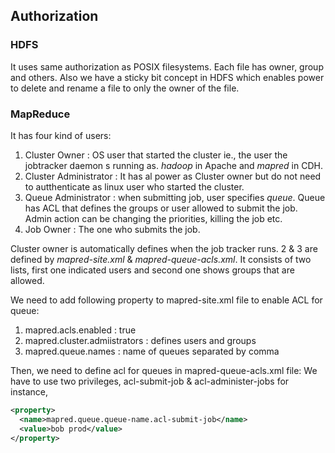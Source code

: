 ## Authorization

### HDFS

It uses same authorization as POSIX filesystems. Each file has owner, group and others. Also we have a sticky bit concept in HDFS which enables power to delete and rename a file to only the owner of the file.

### MapReduce

It has four kind of users:

  1. Cluster Owner : OS user that started the cluster ie., the user the jobtracker daemon s running as. _hadoop_ in Apache and _mapred_ in CDH. 
  2. Cluster Administrator : It has al power as Cluster owner but do not need to autthenticate as linux user who started the cluster.
  3. Queue Administrator : when submitting job, user specifies _queue_. Queue has ACL that defines the groups or user allowed to submit the job. Admin action can be changing the priorities, killing the job etc.
  4. Job Owner : The one who submits the job.

Cluster owner is automatically defines when the job tracker runs. 2 & 3 are defined by _mapred-site.xml_ & _mapred-queue-acls.xml_. It consists of two lists, first one indicated users and second one shows groups that are allowed. 

We need to add following property to mapred-site.xml file to enable ACL for queue:
  1. mapred.acls.enabled : true
  2. mapred.cluster.admiistrators : defines users and groups
  3. mapred.queue.names : name of queues separated by comma

Then, we need to define acl for queues in mapred-queue-acls.xml file: 
We have to use two privileges, acl-submit-job & acl-administer-jobs for instance,
```xml
<property>
  <name>mapred.queue.queue-name.acl-submit-job</name>
  <value>bob prod</value>
</property>
```


